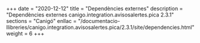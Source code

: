 +++
date        = "2020-12-12"
title       = "Dependències externes"
description = "Dependències externes canigo.integration.avisosalertes.pica 2.3.1"
sections    = "Canigó"
enllac		= "/documentacio-llibreries/canigo.integration.avisosalertes.pica/2.3.1/site/dependencies.html"
weight		= 6
+++
